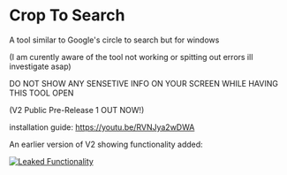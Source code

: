 # Crop To Search

A tool similar to Google's circle to search but for windows 

(I am curently aware of the tool not working or spitting out errors ill investigate asap)

DO NOT SHOW ANY SENSETIVE INFO ON YOUR SCREEN WHILE HAVING THIS TOOL OPEN

(V2 Public Pre-Release 1 OUT NOW!)

installation guide: https://youtu.be/RVNJya2wDWA

An earlier version of V2 showing functionality added:

[![Leaked Functionality](https://img.youtube.com/vi/kWggN-7Bna0/0.jpg)](https://www.youtube.com/watch?v=kWggN-7Bna0)
